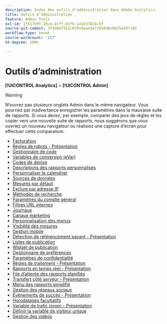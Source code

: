 ```yaml
---
description: Index des outils d’administration dans Adobe Analytics.
title: Outils d’administration
feature: Admin Tools
exl-id: 1f31749f-10ce-4cff-81fb-141b37824c5f
source-git-commit: 3f4d8df911c076a5ea41e7295038c0625a4d7c85
workflow-type: tm+mt
source-wordcount: '157'
ht-degree: 100%

---
```


# Outils d’administration

**[!UICONTROL Analytics]** > **[!UICONTROL Admin]**

>[!WARNING]
>
>N’ouvrez pas plusieurs onglets Admin dans le même navigateur. Vous pourriez par inadvertance enregistrer les paramètres dans la mauvaise suite de rapports. Si vous devez, par exemple, comparer des jeux de règles et les copier vers une nouvelle suite de rapports, nous suggérons que vous ouvriez un nouveau navigateur ou réalisiez une capture d’écran pour effectuer cette comparaison.

+ [Facturation](billing-admin.md)
+ [Règles de robots - Présentation](bot-removal/bot-rules.md)
+ [Gestionnaire de code](code-manager-admin.md)
+ [Variables de conversion (eVar)](conversion-var-admin/conversion-var-admin.md)
+ [Codes de devise](currency.md)
+ [Descriptions des rapports personnalisés](custom-desc-admin.md)
+ [Personnaliser le calendrier](custom-calendar.md)
+ [Sources de données](data-sources.md)
+ [Mesures par défaut](default-metrics.md)
+ [Exclure par adresse IP](exclude-ip.md)
+ [Méthodes de recherche](finding-methods.md)
+ [Paramètres du compte général](general-acct-settings-admin.md)
+ [Filtres URL internes](internal-url-filter-admin.md)
+ [Journaux](logs.md)
+ [Canaux marketing](marketing-channels-admin.md)
+ [Personnalisation des menus](customize-menus.md)
+ [Visibilité des mesures](metric-visibility.md)
+ [Gestion mobile](mobile-management.md)
+ [Détection de référencement payant - Présentation](paid-search-detection/paid-search-detection.md)
+ [Listes de publication](publishing-list.md)
+ [Widget de publication](publishing-widgets-admin.md)
+ [Gestionnaire de préférences](preferences-manager.md)
+ [Paramètres de confidentialité](privacy-settings.md)
+ [Règles de traitement - Présentation](c-processing-rules/processing-rules.md)
+ [Rapports en temps réel - Présentation](realtime/realtime.md)
+ [File d’attente des rapports planifiés](scheduled-reports-admin.md)
+ [Transfert côté serveur - Présentation](c-server-side-forwarding/ssf.md)
+ [Menu des rapports simplifié](t-simplified-menu.md)
+ [Gestion des réseaux sociaux](social-management.md)
+ [Événements de succès - Présentation](c-success-events/success-event.md)
+ [Horodatages facultatifs](timestamp-optional.md)
+ [Variable de trafic (prop) - Présentation](c-traffic-variables/traffic-var.md)
+ [Définir la variable de visiteur unique](unique-visitor-variable-admin/t-unique-visitor-variable.md)
+ [Gestion des vidéos](video-management.md)
